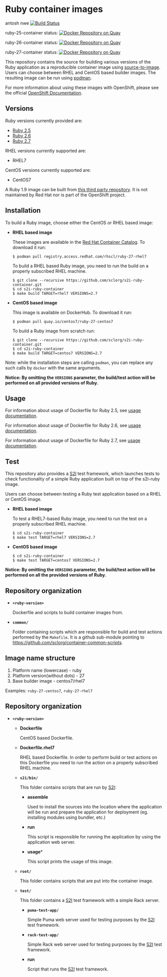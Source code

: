 Ruby container images
==================
antosh
nwe
[![Build Status](https://travis-ci.org/sclorg/s2i-ruby-container.svg?branch=master)](https://travis-ci.org/sclorg/s2i-ruby-container)

ruby-25-container status: [![Docker Repository on Quay](https://quay.io/repository/centos7/ruby-25-centos7/status "Docker Repository on Quay")](https://quay.io/repository/centos7/ruby-25-centos7)

ruby-26-container status: [![Docker Repository on Quay](https://quay.io/repository/centos7/ruby-26-centos7/status "Docker Repository on Quay")](https://quay.io/repository/centos7/ruby-26-centos7)

ruby-27-container status: [![Docker Repository on Quay](https://quay.io/repository/centos7/ruby-27-centos7/status "Docker Repository on Quay")](https://quay.io/repository/centos7/ruby-27-centos7)


This repository contains the source for building various versions of
the Ruby application as a reproducible container image using
[source-to-image](https://github.com/openshift/source-to-image).
Users can choose between RHEL and CentOS based builder images.
The resulting image can be run using [podman](https://github.com/containers/libpod).

For more information about using these images with OpenShift, please see the
official [OpenShift Documentation](https://docs.okd.io/latest/using_images/s2i_images/ruby.html).

Versions
---------------
Ruby versions currently provided are:
* [Ruby 2.5](2.5/README.md)
* [Ruby 2.6](2.6/README.md)
* [Ruby 2.7](2.7/README.md)

RHEL versions currently supported are:
* RHEL7

CentOS versions currently supported are:
* CentOS7

A Ruby 1.9 image can be built from [this third party repository](https://github.com/getupcloud/s2i-ruby/).
It is not maintained by Red Hat nor is part of the OpenShift project.


Installation
---------------
To build a Ruby image, choose either the CentOS or RHEL based image:
*  **RHEL based image**

    These images are available in the
    [Red Hat Container Catalog](https://access.redhat.com/containers/#/registry.access.redhat.com/rhscl/ruby-27-rhel7).
    To download it run:

    ```
    $ podman pull registry.access.redhat.com/rhscl/ruby-27-rhel7
    ```

    To build a RHEL based Ruby image, you need to run the build on a properly
    subscribed RHEL machine.

    ```
    $ git clone --recursive https://github.com/sclorg/s2i-ruby-container.git
    $ cd s2i-ruby-container
    $ make build TARGET=rhel7 VERSIONS=2.7
    ```

*  **CentOS based image**

    This image is available on DockerHub. To download it run:

    ```
    $ podman pull quay.io/centos7/ruby-27-centos7
    ```

    To build a Ruby image from scratch run:

    ```
    $ git clone --recursive https://github.com/sclorg/s2i-ruby-container.git
    $ cd s2i-ruby-container
    $ make build TARGET=centos7 VERSIONS=2.7
    ```

Note: while the installation steps are calling `podman`, you can replace any such calls by `docker` with the same arguments.

**Notice: By omitting the `VERSIONS` parameter, the build/test action will be performed
on all provided versions of Ruby.**



Usage
---------------------------------

For information about usage of Dockerfile for Ruby 2.5,
see [usage documentation](2.5/README.md).

For information about usage of Dockerfile for Ruby 2.6,
see [usage documentation](2.6/README.md).

For information about usage of Dockerfile for Ruby 2.7,
see [usage documentation](2.7/README.md).


Test
---------------------
This repository also provides a [S2I](https://github.com/openshift/source-to-image) test framework,
which launches tests to check functionality of a simple Ruby application built on top of the s2i-ruby image.

Users can choose between testing a Ruby test application based on a RHEL or CentOS image.

*  **RHEL based image**

    To test a RHEL7-based Ruby image, you need to run the test on a properly
    subscribed RHEL machine.

    ```
    $ cd s2i-ruby-container
    $ make test TARGET=rhel7 VERSIONS=2.7
    ```

*  **CentOS based image**

    ```
    $ cd s2i-ruby-container
    $ make test TARGET=centos7 VERSIONS=2.7
    ```

**Notice: By omitting the `VERSIONS` parameter, the build/test action will be performed
on all the provided versions of Ruby.**


Repository organization
------------------------
* **`<ruby-version>`**

    Dockerfile and scripts to build container images from.

* **`common/`**

    Folder containing scripts which are responsible for build and test actions performed by the `Makefile`.
    It is a github sub-module pointing to https://github.com/sclorg/container-common-scripts.


Image name structure
------------------------

1. Platform name (lowercase) - ruby
2. Platform version(without dots) - 27
3. Base builder image - centos7/rhel7

Examples: `ruby-27-centos7`, `ruby-27-rhel7`


Repository organization
------------------------
* **`<ruby-version>`**

    * **Dockerfile**

        CentOS based Dockerfile.

    * **Dockerfile.rhel7**

        RHEL based Dockerfile. In order to perform build or test actions on this
        Dockerfile you need to run the action on a properly subscribed RHEL machine.

    * **`s2i/bin/`**

        This folder contains scripts that are run by [S2I](https://github.com/openshift/source-to-image):

        *   **assemble**

            Used to install the sources into the location where the application
            will be run and prepare the application for deployment (eg. installing
            modules using bundler, etc.)

        *   **run**

            This script is responsible for running the application by using the
            application web server.

        *   **usage***

            This script prints the usage of this image.

    * **`root/`**

        This folder contains scripts that are put into the container image.

    * **`test/`**

        This folder contains a [S2I](https://github.com/openshift/source-to-image)
        test framework with a simple Rack server.

        * **`puma-test-app/`**

            Simple Puma web server used for testing purposes by the [S2I](https://github.com/openshift/source-to-image) test framework.

        * **`rack-test-app/`**

            Simple Rack web server used for testing purposes by the [S2I](https://github.com/openshift/source-to-image) test framework.

        * **run**

            Script that runs the [S2I](https://github.com/openshift/source-to-image) test framework.

